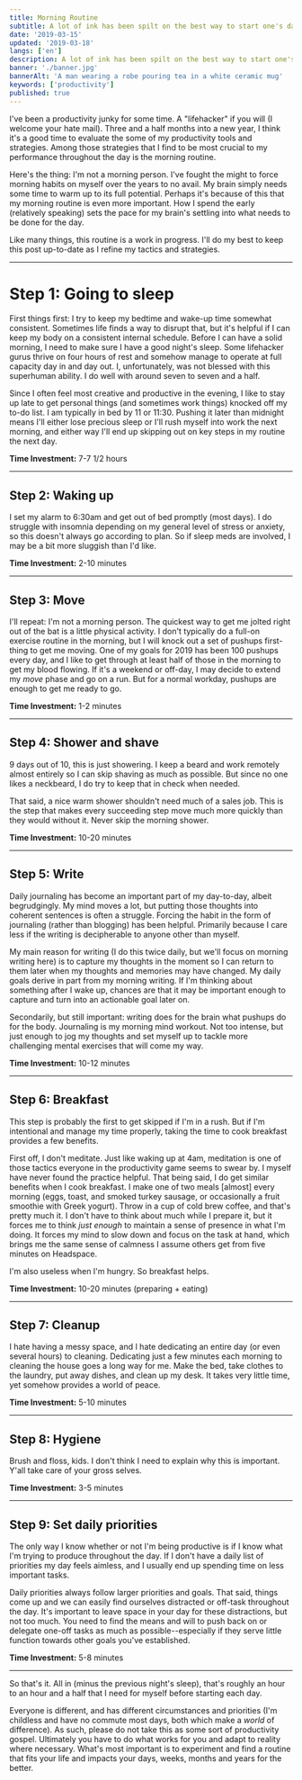 ```yaml
---
title: Morning Routine
subtitle: A lot of ink has been spilt on the best way to start one's day. Here I offer to pour out more. This is what helps me get up and running.
date: '2019-03-15'
updated: '2019-03-18'
langs: ['en']
description: A lot of ink has been spilt on the best way to start one's day. Here I offer to pour out more. This is what helps me get up and running.
banner: './banner.jpg'
bannerAlt: 'A man wearing a robe pouring tea in a white ceramic mug'
keywords: ['productivity']
published: true
---
```


I've been a productivity junky for some time. A "lifehacker" if you will (I welcome your hate mail). Three and a half months into a new year, I think it's a good time to evaluate the some of my productivity tools and strategies. Among those strategies that I find to be most crucial to my performance throughout the day is the morning routine.

Here's the thing: I'm not a morning person. I've fought the might to force morning habits on myself over the years to no avail. My brain simply needs some time to warm up to its full potential. Perhaps it's because of this that my morning routine is even more important. How I spend the early (relatively speaking) sets the pace for my brain's settling into what needs to be done for the day.

Like many things, this routine is a work in progress. I'll do my best to keep this post up-to-date as I refine my tactics and strategies.

---

# Step 1: Going to sleep
First things first: I try to keep my bedtime and wake-up time somewhat consistent. Sometimes life finds a way to disrupt that, but it's helpful if I can keep my body on a consistent internal schedule. Before I can have a solid morning, I need to make sure I have a good night's sleep. Some lifehacker gurus thrive on four hours of rest and somehow manage to operate at full capacity day in and day out. I, unfortunately, was not blessed with this superhuman ability. I do well with around seven to seven and a half.

Since I often feel most creative and productive in the evening, I like to stay up late to get personal things (and sometimes work things) knocked off my to-do list. I am typically in bed by 11 or 11:30. Pushing it later than midnight means I'll either lose precious sleep or I'll rush myself into work the next morning, and either way I'll end up skipping out on key steps in my routine the next day.

**Time Investment:** 7-7 1/2 hours

---

## Step 2: Waking up 
I set my alarm to 6:30am and get out of bed promptly (most days). I do struggle with insomnia depending on my general level of stress or anxiety, so this doesn't always go according to plan. So if sleep meds are involved, I may be a bit more sluggish than I'd like.

**Time Investment:** 2-10 minutes

---

## Step 3: Move
I'll repeat: I'm not a morning person. The quickest way to get me jolted right out of the bat is a little physical activity. I don't typically do a full-on exercise routine in the morning, but I will knock out a set of pushups first-thing to get me moving. One of my goals for 2019 has been 100 pushups every day, and I like to get through at least half of those in the morning to get my blood flowing. If it's a weekend or off-day, I may decide to extend my *move* phase and go on a run. But for a normal workday, pushups are enough to get me ready to go.

**Time Investment:** 1-2 minutes

---

## Step 4: Shower and shave
9 days out of 10, this is just showering. I keep a beard and work remotely almost entirely so I can skip shaving as much as possible. But since no one likes a neckbeard, I do try to keep that in check when needed.

That said, a nice warm shower shouldn't need much of a sales job. This is the step that makes every succeeding step move much more quickly than they would without it. Never skip the morning shower.

**Time Investment:** 10-20 minutes

---

## Step 5: Write
Daily journaling has become an important part of my day-to-day, albeit begrudgingly. My mind moves a lot, but putting those thoughts into coherent sentences is often a struggle. Forcing the habit in the form of journaling (rather than blogging) has been helpful. Primarily because I care less if the writing is decipherable to anyone other than myself.

My main reason for writing (I do this twice daily, but we'll focus on morning writing here) is to capture my thoughts in the moment so I can return to them later when my thoughts and memories may have changed. My daily goals derive in part from my morning writing. If I'm thinking about something after I wake up, chances are that it may be important enough to capture and turn into an actionable goal later on.

Secondarily, but still important: writing does for the brain what pushups do for the body. Journaling is my morning mind workout. Not too intense, but just enough to jog my thoughts and set myself up to tackle more challenging mental exercises that will come my way.

**Time Investment:** 10-12 minutes

___

## Step 6: Breakfast
This step is probably the first to get skipped if I'm in a rush. But if I'm intentional and manage my time properly, taking the time to cook breakfast provides a few benefits. 

First off, I don't meditate. Just like waking up at 4am, meditation is one of those tactics everyone in the productivity game seems to swear by. I myself have never found the practice helpful. That being said, I do get similar benefits when I cook breakfast. I make one of two meals \[almost\] every morning (eggs, toast, and smoked turkey sausage, or occasionally a fruit smoothie with Greek yogurt). Throw in a cup of cold brew coffee, and that's pretty much it. I don't have to think about much while I prepare it, but it forces me to think *just enough* to maintain a sense of presence in what I'm doing. It forces my mind to slow down and focus on the task at hand, which brings me the same sense of calmness I assume others get from five minutes on Headspace.

I'm also useless when I'm hungry. So breakfast helps.

**Time Investment:** 10-20 minutes (preparing + eating)

___

## Step 7: Cleanup
I hate having a messy space, and I hate dedicating an entire day (or even several hours) to cleaning. Dedicating just a few minutes each morning to cleaning the house goes a long way for me. Make the bed, take clothes to the laundry, put away dishes, and clean up my desk. It takes very little time, yet somehow provides a world of peace.

**Time Investment:** 5-10 minutes

---

## Step 8: Hygiene
Brush and floss, kids. I don't think I need to explain why this is important. Y'all take care of your gross selves.

**Time Investment:** 3-5 minutes

---

## Step 9: Set daily priorities
The only way I know whether or not I'm being productive is if I know what I'm trying to produce throughout the day. If I don't have a daily list of priorities my day feels aimless, and I usually end up spending time on less important tasks.

Daily priorities always follow larger priorities and goals. That said, things come up and we can easily find ourselves distracted or off-task throughout the day. It's important to leave space in your day for these distractions, but not too much. You need to find the means and will to push back on or delegate one-off tasks as much as possible--especially if they serve little function towards other goals you've established.

**Time Investment:** 5-8 minutes

---

So that's it. All in (minus the previous night's sleep), that's roughly an hour to an hour and a half that I need for myself before starting each day.

Everyone is different, and has different circumstances and priorities (I'm childless and have no commute most days, both which make a *world* of difference). As such, please do not take this as some sort of productivity gospel. Ultimately you have to do what works for you and adapt to reality where necessary. What's most important is to experiment and find a routine that fits your life and impacts your days, weeks, months and years for the better.
